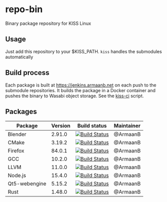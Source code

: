# repo-bin
Binary package repository for KISS Linux

## Usage
Just add this repository to your $KISS_PATH. `kiss` handles the submodules automatically

## Build process
Each package is built at https://jenkins.armaanb.net on each push to the submodule repositories. It builds the package in a Docker container and pushes the binary to Wasabi object storage. See the [kiss-ci](kiss-ci) script.

## Packages
| Package   | Version  | Build status                                                                                                                                         | Maintainer |
|----------|----------|------------------------------------------------------------------------------------------------------------------------------------------------------------------------------------------------------------------------------------|------------|
| Blender  | 2.91.0 | [![Build Status](https://jenkins.armaanb.net/job/kiss-community/job/blender-bin/badge/icon)](https://jenkins.armaanb.net/job/kiss-community/job/blender-bin/) | @ArmaanB
| CMake  | 3.19.2 | [![Build Status](https://jenkins.armaanb.net/job/kiss-community/job/cmake-bin/badge/icon)](https://jenkins.armaanb.net/job/kiss-community/job/cmake-bin/) | @ArmaanB
| Firefox  | 84.0.1 | [![Build Status](https://jenkins.armaanb.net/job/kiss-community/job/firefox-bin/badge/icon)](https://jenkins.armaanb.net/job/kiss-community/job/firefox-bin/) | @ArmaanB
| GCC  | 10.2.0 | [![Build Status](https://jenkins.armaanb.net/job/kiss-community/job/gcc-bin/badge/icon)](https://jenkins.armaanb.net/job/kiss-community/job/gcc-bin/) | @ArmaanB
| LLVM     | 11.0.0 | [![Build Status](https://jenkins.armaanb.net/job/kiss-community/job/llvm-bin/badge/icon)](https://jenkins.armaanb.net/job/kiss-community/job/llvm-bin/) | @ArmaanB
| Node.js     | 15.4.0 | [![Build Status](https://jenkins.armaanb.net/job/kiss-community/job/nodejs-bin/badge/icon)](https://jenkins.armaanb.net/job/kiss-community/job/nodejs-bin/) | @ArmaanB
| Qt5-webengine     | 5.15.2 | [![Build Status](https://jenkins.armaanb.net/job/kiss-community/job/qt5-webengine-bin/badge/icon)](https://jenkins.armaanb.net/job/kiss-community/job/qt5-webengine-bin/) | @ArmaanB
| Rust     | 1.48.0 | [![Build Status](https://jenkins.armaanb.net/job/kiss-community/job/rust-bin/badge/icon)](https://jenkins.armaanb.net/job/kiss-community/job/rust-bin/) | @ArmaanB
